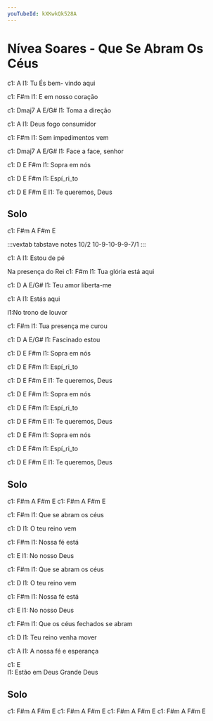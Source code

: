 ```yaml
---
youTubeId: kXKwkQk528A
---
```


# Nívea Soares - Que Se Abram Os Céus

c1:  A
l1: Tu És bem- vindo aqui

c1:                 F#m
l1: E em nosso coração

c1:  Dmaj7        A   E/G#
l1: Toma   a direção

c1:  A
l1: Deus fogo consumidor

c1:                   F#m
l1: Sem impedimentos vem

c1:         Dmaj7      A  E/G#
l1: Face a face,   senhor

c1:  D    E   F#m
l1: Sopra em nós

c1:    D  E  F#m
l1: Espí_ri_to

c1:  D   E F#m    E
l1: Te queremos, Deus

## Solo

c1:  F#m  A  F#m  E

:::vextab
tabstave
  notes 10/2 10-9-10-9-9-7/1
:::

c1:           A
l1: Estou de pé

Na presença do Rei
c1:                    F#m
l1: Tua glória está aqui

c1:       D         A  E/G#
l1: Teu amor liberta-me

c1:          A
l1: Estás aqui

l1:No trono de louvor

c1:                    F#m
l1: Tua presença me curou

c1:       D    A  E/G#
l1: Fascinado estou


c1:  D  E     F#m
l1: Sopra em nós

c1:    D  E  F#m
l1: Espí_ri_to

c1:  D   E F#m    E
l1: Te queremos, Deus

c1:  D  E     F#m
l1: Sopra em nós

c1:    D  E  F#m
l1: Espí_ri_to

c1:  D   E F#m    E
l1: Te queremos, Deus

c1:  D  E     F#m
l1: Sopra em nós

c1:    D  E  F#m
l1: Espí_ri_to

c1:  D   E F#m    E
l1: Te queremos, Deus

## Solo

c1:        F#m  A  F#m  E
c1:        F#m  A  F#m  E


c1:        F#m
l1: Que se abram os céus

c1:              D
l1: O teu reino vem

c1:             F#m
l1: Nossa fé está

c1:           E
l1: No nosso Deus

c1:        F#m
l1: Que se abram os céus

c1:              D
l1: O teu reino vem

c1:             F#m
l1: Nossa fé está

c1:           E
l1: No nosso Deus


c1:         F#m
l1: Que os céus fechados se abram

c1:      D
l1: Teu reino venha mover

c1:    A
l1: A nossa fé e esperança

c1:           E           
l1: Estão em Deus Grande Deus

## Solo
c1:        F#m  A  F#m  E
c1:        F#m  A  F#m  E
c1:        F#m  A  F#m  E
c1:        F#m  A  F#m  E
